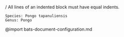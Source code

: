 / All lines of an indented block must have equal indents.
  ```vars
  Species: Pongo tapanuliensis
  Genus: Pongo
  ```
@import bats-document-configuration.md